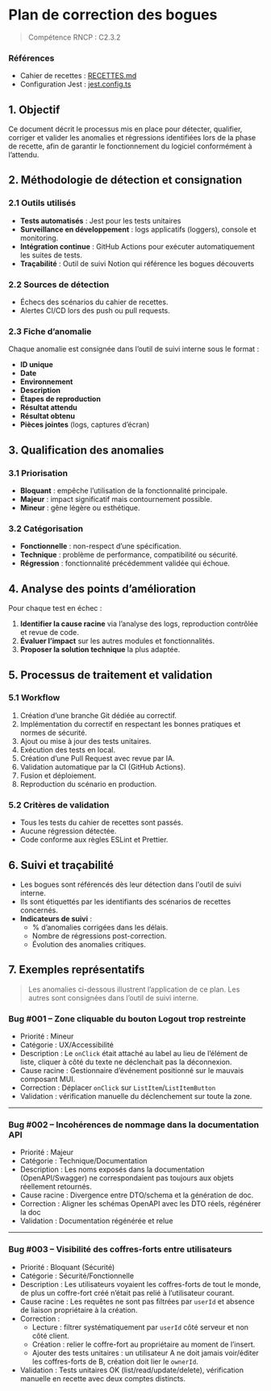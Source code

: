 # Plan de correction des bogues

> Compétence RNCP : C2.3.2

[//]: # (TODO: Modify when we will have accessibility reference -> ACCESSIBILITY)

[//]: # (TODO: Modify when we will have changelogs -> CHANGELOGS)

### Références

- Cahier de recettes : [RECETTES.md](RECETTES.md)
- Configuration Jest : [jest.config.ts](../jest.config.ts)

## 1. Objectif

Ce document décrit le processus mis en place pour détecter, qualifier, corriger et valider les anomalies et régressions
identifiées lors de la phase de recette, afin de garantir le fonctionnement du logiciel conformément à l’attendu.

## 2. Méthodologie de détection et consignation

### 2.1 Outils utilisés

- **Tests automatisés** : Jest pour les tests unitaires
- **Surveillance en développement** : logs applicatifs (loggers), console et monitoring.
- **Intégration continue** : GitHub Actions pour exécuter automatiquement les suites de tests.
- **Traçabilité** : Outil de suivi Notion qui référence les bogues découverts

### 2.2 Sources de détection

- Échecs des scénarios du cahier de recettes.
- Alertes CI/CD lors des push ou pull requests.

### 2.3 Fiche d’anomalie

Chaque anomalie est consignée dans l’outil de suivi interne sous le format :

- **ID unique**
- **Date**
- **Environnement**
- **Description**
- **Étapes de reproduction**
- **Résultat attendu**
- **Résultat obtenu**
- **Pièces jointes** (logs, captures d’écran)

## 3. Qualification des anomalies

### 3.1 Priorisation

- **Bloquant** : empêche l’utilisation de la fonctionnalité principale.
- **Majeur** : impact significatif mais contournement possible.
- **Mineur** : gêne légère ou esthétique.

### 3.2 Catégorisation

- **Fonctionnelle** : non-respect d’une spécification.
- **Technique** : problème de performance, compatibilité ou sécurité.
- **Régression** : fonctionnalité précédemment validée qui échoue.

[//]: # (TODO: ACCESSIBILITY)

[//]: # (- **Accessibilité** : non-conformité avec le référentiel retenu ...)

## 4. Analyse des points d’amélioration

Pour chaque test en échec :

1. **Identifier la cause racine** via l’analyse des logs, reproduction contrôlée et revue de code.
2. **Évaluer l’impact** sur les autres modules et fonctionnalités.
3. **Proposer la solution technique** la plus adaptée.

## 5. Processus de traitement et validation

### 5.1 Workflow

1. Création d’une branche Git dédiée au correctif.
2. Implémentation du correctif en respectant les bonnes pratiques et normes de sécurité.
3. Ajout ou mise à jour des tests unitaires.
4. Exécution des tests en local.
5. Création d’une Pull Request avec revue par IA.
6. Validation automatique par la CI (GitHub Actions).
7. Fusion et déploiement.
8. Reproduction du scénario en production.

### 5.2 Critères de validation

- Tous les tests du cahier de recettes sont passés.
- Aucune régression détectée.
- Code conforme aux règles ESLint et Prettier.

## 6. Suivi et traçabilité

- Les bogues sont référencés dès leur détection dans l'outil de suivi interne.
- Ils sont étiquettés par les identifiants des
  scénarios de recettes concernés.
- **Indicateurs de suivi** :
  - % d’anomalies corrigées dans les délais.
  - Nombre de régressions post-correction.
  - Évolution des anomalies critiques.

[//]: # (TODO: CHANGELOGS)

[//]: # (- **Journal de versions** mis à jour pour chaque correctif.)

## 7. Exemples représentatifs

> Les anomalies ci-dessous illustrent l’application de ce plan. Les autres sont consignées dans l’outil de suivi interne.

### Bug #001 – Zone cliquable du bouton Logout trop restreinte
- Priorité : Mineur  
- Catégorie : UX/Accessibilité  
- Description : Le `onClick` était attaché au label au lieu de l’élément de liste, cliquer à côté du texte ne déclenchait pas la déconnexion.  
- Cause racine : Gestionnaire d’événement positionné sur le mauvais composant MUI.  
- Correction : Déplacer `onClick` sur `ListItem`/`ListItemButton`
- Validation : vérification manuelle du déclenchement sur toute la zone.

---

### Bug #002 – Incohérences de nommage dans la documentation API
- Priorité : Majeur  
- Catégorie : Technique/Documentation  
- Description : Les noms exposés dans la documentation (OpenAPI/Swagger) ne correspondaient pas toujours aux objets réellement retournés.  
- Cause racine : Divergence entre DTO/schema et la génération de doc.  
- Correction : Aligner les schémas OpenAPI avec les DTO réels, régénérer la doc  
- Validation : Documentation régénérée et relue

---

### Bug #003 – Visibilité des coffres-forts entre utilisateurs
- Priorité : Bloquant (Sécurité)  
- Catégorie : Sécurité/Fonctionnelle  
- Description : Les utilisateurs voyaient les coffres-forts de tout le monde, de plus un coffre-fort créé n’était pas relié à l’utilisateur courant.  
- Cause racine : Les requêtes ne sont pas filtrées par `userId` et absence de liaison propriétaire à la création.  
- Correction :  
  - Lecture : filtrer systématiquement par `userId` côté serveur et non côté client.  
  - Création : relier le coffre-fort au propriétaire au moment de l’insert.  
  - Ajouter des tests unitaires : un utilisateur A ne doit jamais voir/éditer les coffres-forts de B, création doit lier le `ownerId`.  
- Validation : Tests unitaires OK (list/read/update/delete), vérification manuelle en recette avec deux comptes distincts.
